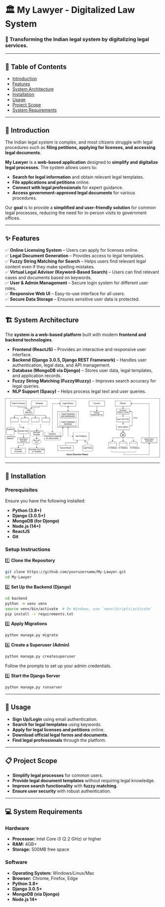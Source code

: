 # 🏛️ My Lawyer - Digitalized Law System

### 📜 Transforming the Indian legal system by digitalizing legal services.

---

## 📌 Table of Contents

- [Introduction](#introduction)
- [Features](#features)
- [System Architecture](#system-architecture)
- [Installation](#installation)
- [Usage](#usage)
- [Project Scope](#project-scope)
- [System Requirements](#system-requirements)

---

## 📖 Introduction

The Indian legal system is complex, and most citizens struggle with legal procedures such as **filing petitions, applying for licenses, and accessing legal documents**.

**My Lawyer** is a **web-based application** designed to **simplify and digitalize legal processes**. The system allows users to:
- **Search for legal information** and obtain relevant legal templates.
- **File applications and petitions** online.
- **Connect with legal professionals** for expert guidance.
- **Access government-approved legal documents** for various procedures.

Our **goal** is to provide a **simplified and user-friendly solution** for common legal processes, reducing the need for in-person visits to government offices.

---

## ✨ Features

✅ **Online Licensing System** – Users can apply for licenses online.  
✅ **Legal Document Generation** – Provides access to legal templates.  
✅ **Fuzzy String Matching for Search** – Helps users find relevant legal content even if they make spelling mistakes.  
✅ **Virtual Legal Advisor (Keyword-Based Search)** – Users can find relevant cases and documents based on keywords.  
✅ **User & Admin Management** – Secure login system for different user roles.  
✅ **Responsive Web UI** – Easy-to-use interface for all users.  
✅ **Secure Data Storage** – Ensures sensitive user data is protected.  

---

## 🏗 System Architecture

The **system is a web-based platform** built with modern **frontend and backend technologies**.

- **Frontend (ReactJS)** – Provides an interactive and responsive user interface.
- **Backend (Django 3.0.5, Django REST Framework)** – Handles user authentication, legal data, and API management.
- **Database (MongoDB via Djongo)** – Stores user data, legal templates, and application records.
- **Fuzzy String Matching (FuzzyWuzzy)** – Improves search accuracy for legal queries.
- **NLP Support (Spacy)** – Helps process legal text and user queries.

![System Architecture Diagram](static/Architecture.jpg)

---

## 🚀 Installation

### Prerequisites
Ensure you have the following installed:
- **Python (3.8+)**
- **Django (3.0.5+)**
- **MongoDB (for Djongo)**
- **Node.js (14+)**
- **ReactJS**
- **Git**

### Setup Instructions

1️⃣ **Clone the Repository**
```sh
git clone https://github.com/yourusername/My-Lawyer.git
cd My-Lawyer
```

2️⃣ **Set Up the Backend (Django)**
```sh
cd backend
python -m venv venv
source venv/bin/activate  # On Windows, use `venv\Scripts\activate`
pip install -r requirements.txt
```

3️⃣ **Apply Migrations**
```sh
python manage.py migrate
```

4️⃣ **Create a Superuser (Admin)**
```sh
python manage.py createsuperuser
```
Follow the prompts to set up your admin credentials.

5️⃣ **Start the Django Server**
```sh
python manage.py runserver
```

---

## 📌 Usage

- **Sign Up/Login** using email authentication.
- **Search for legal templates** using keywords.
- **Apply for legal licenses and petitions** online.
- **Download official legal forms and documents**.
- **Find legal professionals** through the platform.

---

## 📋 Project Scope

- **Simplify legal processes** for common users.
- **Provide legal document templates** without requiring legal knowledge.
- **Improve search functionality** with **fuzzy matching**.
- **Ensure user security** with robust authentication.

---

## 💻 System Requirements

### Hardware
- **Processor:** Intel Core i3 (2.2 GHz) or higher  
- **RAM:** 4GB+  
- **Storage:** 500MB free space  

### Software
- **Operating System:** Windows/Linux/Mac  
- **Browser:** Chrome, Firefox, Edge  
- **Python 3.8+**  
- **Django 3.0.5+**  
- **MongoDB (via Djongo)**  
- **Node.js 14+**  
